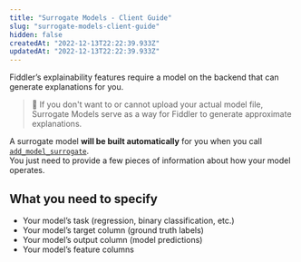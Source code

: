 ```yaml
---
title: "Surrogate Models - Client Guide"
slug: "surrogate-models-client-guide"
hidden: false
createdAt: "2022-12-13T22:22:39.933Z"
updatedAt: "2022-12-13T22:22:39.933Z"
---
```

Fiddler’s explainability features require a model on the backend that can generate explanations for you.

> 📘 If you don't want to or cannot upload your actual model file, Surrogate Models serve as a way for Fiddler to generate approximate explanations.

A surrogate model **will be built automatically** for you when you call  [`add_model_surrogate`](/reference/clientadd_model_surrogate).  
You just need to provide a few pieces of information about how your model operates.

## What you need to specify

- Your model’s task (regression, binary classification, etc.)
- Your model’s target column (ground truth labels)
- Your model’s output column (model predictions)
- Your model’s feature columns